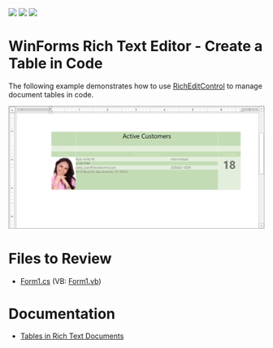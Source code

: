 <!-- default badges list -->
![](https://img.shields.io/endpoint?url=https://codecentral.devexpress.com/api/v1/VersionRange/128612039/21.1.2%2B)
[![](https://img.shields.io/badge/Open_in_DevExpress_Support_Center-FF7200?style=flat-square&logo=DevExpress&logoColor=white)](https://supportcenter.devexpress.com/ticket/details/T472346)
[![](https://img.shields.io/badge/📖_How_to_use_DevExpress_Examples-e9f6fc?style=flat-square)](https://docs.devexpress.com/GeneralInformation/403183)
<!-- default badges end -->
# WinForms Rich Text Editor - Create a Table in Code

The following example demonstrates how to use [RichEditControl](https://docs.devexpress.com/WindowsForms/DevExpress.XtraRichEdit.RichEditControl) to manage document tables in code.

![table result](./media/image.png)

# Files to Review

* [Form1.cs](./CS/TablesSimpleExample/Form1.cs) (VB: [Form1.vb](./VB/TablesSimpleExample/Form1.vb))

# Documentation

* [Tables in Rich Text Documents](https://docs.devexpress.com/WindowsForms/8306/controls-and-libraries/rich-text-editor/rich-edit-control-document/tables)
